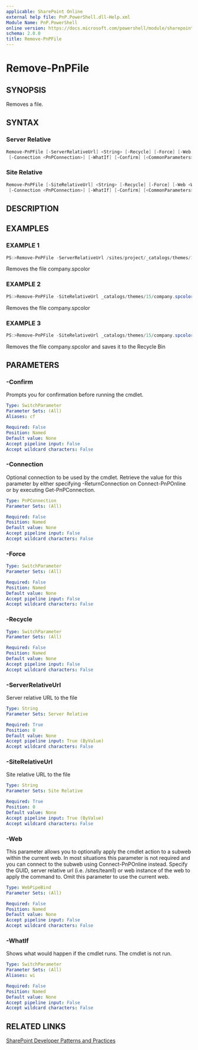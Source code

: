 ```yaml
---
applicable: SharePoint Online
external help file: PnP.PowerShell.dll-Help.xml
Module Name: PnP.PowerShell
online version: https://docs.microsoft.com/powershell/module/sharepoint-pnp/remove-pnpfile
schema: 2.0.0
title: Remove-PnPFile
---
```


# Remove-PnPFile

## SYNOPSIS
Removes a file.

## SYNTAX

### Server Relative
```powershell
Remove-PnPFile [-ServerRelativeUrl] <String> [-Recycle] [-Force] [-Web <WebPipeBind>]
 [-Connection <PnPConnection>] [-WhatIf] [-Confirm] [<CommonParameters>]
```

### Site Relative
```powershell
Remove-PnPFile [-SiteRelativeUrl] <String> [-Recycle] [-Force] [-Web <WebPipeBind>]
 [-Connection <PnPConnection>] [-WhatIf] [-Confirm] [<CommonParameters>]
```

## DESCRIPTION

## EXAMPLES

### EXAMPLE 1
```powershell
PS:>Remove-PnPFile -ServerRelativeUrl /sites/project/_catalogs/themes/15/company.spcolor
```

Removes the file company.spcolor

### EXAMPLE 2
```powershell
PS:>Remove-PnPFile -SiteRelativeUrl _catalogs/themes/15/company.spcolor
```

Removes the file company.spcolor

### EXAMPLE 3
```powershell
PS:>Remove-PnPFile -SiteRelativeUrl _catalogs/themes/15/company.spcolor -Recycle
```

Removes the file company.spcolor and saves it to the Recycle Bin

## PARAMETERS

### -Confirm
Prompts you for confirmation before running the cmdlet.

```yaml
Type: SwitchParameter
Parameter Sets: (All)
Aliases: cf

Required: False
Position: Named
Default value: None
Accept pipeline input: False
Accept wildcard characters: False
```

### -Connection
Optional connection to be used by the cmdlet. Retrieve the value for this parameter by either specifying -ReturnConnection on Connect-PnPOnline or by executing Get-PnPConnection.

```yaml
Type: PnPConnection
Parameter Sets: (All)

Required: False
Position: Named
Default value: None
Accept pipeline input: False
Accept wildcard characters: False
```

### -Force

```yaml
Type: SwitchParameter
Parameter Sets: (All)

Required: False
Position: Named
Default value: None
Accept pipeline input: False
Accept wildcard characters: False
```

### -Recycle

```yaml
Type: SwitchParameter
Parameter Sets: (All)

Required: False
Position: Named
Default value: None
Accept pipeline input: False
Accept wildcard characters: False
```

### -ServerRelativeUrl
Server relative URL to the file

```yaml
Type: String
Parameter Sets: Server Relative

Required: True
Position: 0
Default value: None
Accept pipeline input: True (ByValue)
Accept wildcard characters: False
```

### -SiteRelativeUrl
Site relative URL to the file

```yaml
Type: String
Parameter Sets: Site Relative

Required: True
Position: 0
Default value: None
Accept pipeline input: True (ByValue)
Accept wildcard characters: False
```

### -Web
This parameter allows you to optionally apply the cmdlet action to a subweb within the current web. In most situations this parameter is not required and you can connect to the subweb using Connect-PnPOnline instead. Specify the GUID, server relative url (i.e. /sites/team1) or web instance of the web to apply the command to. Omit this parameter to use the current web.

```yaml
Type: WebPipeBind
Parameter Sets: (All)

Required: False
Position: Named
Default value: None
Accept pipeline input: False
Accept wildcard characters: False
```

### -WhatIf
Shows what would happen if the cmdlet runs. The cmdlet is not run.

```yaml
Type: SwitchParameter
Parameter Sets: (All)
Aliases: wi

Required: False
Position: Named
Default value: None
Accept pipeline input: False
Accept wildcard characters: False
```

## RELATED LINKS

[SharePoint Developer Patterns and Practices](https://aka.ms/sppnp)